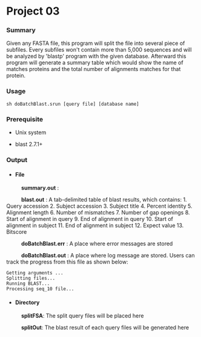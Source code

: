 # Project 03

### Summary
Given any FASTA file, this program will split the file into several piece of subfiles. Every subfiles won't contain more than 5,000 sequences and will be analyzed by 'blastp' program with the given database. Afterward this program will generate a summary table which would show the name of matches proteins and the total number of alignments matches for that protein.

### Usage
```
sh doBatchBlast.srun [query file] [database name]
```

### Prerequisite
* Unix system

* blast 2.7.1+

### Output
  * #### File

  &nbsp;&nbsp;&nbsp;&nbsp;
  &nbsp;&nbsp;&nbsp;&nbsp; **summary.out** :

  &nbsp;&nbsp;&nbsp;&nbsp;
  &nbsp;&nbsp;&nbsp;&nbsp; **blast.out** : A tab-delimited table of blast results, which contains:
    1.	Query accession
    2.	Subject accession
    3.	Subject title
    4.	Percent identity
    5.	Alignment length
    6.	Number of mismatches
    7.	Number of gap openings
    8.	Start of alignment in query
    9.	End of alignment in query
    10.	Start of alignment in subject
    11.	End of alignment in subject
    12.	Expect value
    13.	Bitscore

  &nbsp;&nbsp;&nbsp;&nbsp;
  &nbsp;&nbsp;&nbsp;&nbsp; **doBatchBlast.err** : A place where error messages are stored

  &nbsp;&nbsp;&nbsp;&nbsp;
  &nbsp;&nbsp;&nbsp;&nbsp; **doBatchBlast.out** : A place where log message are stored. Users can track the progress from this file as shown below:

  ```
  Getting arguments ...
  Splitting files...
  Running BLAST...
  Processing seq_10 file...
  ```


  * #### Directory
  &nbsp;&nbsp;&nbsp;&nbsp;
  &nbsp;&nbsp;&nbsp;&nbsp;  **splitFSA**: The split query files will be placed here

  &nbsp;&nbsp;&nbsp;&nbsp;
  &nbsp;&nbsp;&nbsp;&nbsp;  **splitOut**: The blast result of each query files will be generated here
